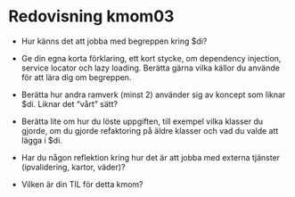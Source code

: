 ---
---
Redovisning kmom03
=========================

- Hur känns det att jobba med begreppen kring $di?

- Ge din egna korta förklaring, ett kort stycke, om dependency injection, service locator och lazy loading. Berätta gärna vilka källor du använde för att lära dig om begreppen.

- Berätta hur andra ramverk (minst 2) använder sig av koncept som liknar $di. Liknar det “vårt” sätt?

- Berätta lite om hur du löste uppgiften, till exempel vilka klasser du gjorde, om du gjorde refaktoring på äldre klasser och vad du valde att lägga i $di.


- Har du någon reflektion kring hur det är att jobba med externa tjänster (ipvalidering, kartor, väder)?

- Vilken är din TIL för detta kmom?
